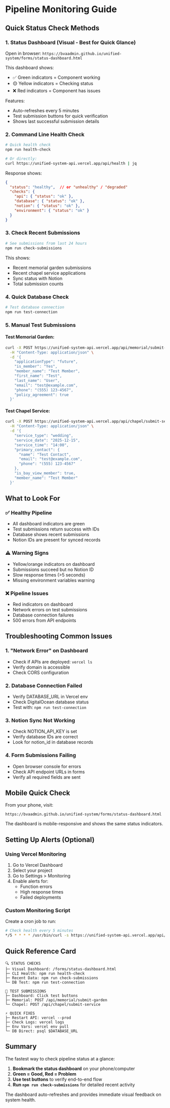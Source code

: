 # Pipeline Monitoring Guide

## Quick Status Check Methods

### 1. **Status Dashboard** (Visual - Best for Quick Glance)
Open in browser: `https://bvaadmin.github.io/unified-system/forms/status-dashboard.html`

This dashboard shows:
- ✅ Green indicators = Component working
- 🟡 Yellow indicators = Checking status
- ❌ Red indicators = Component has issues

Features:
- Auto-refreshes every 5 minutes
- Test submission buttons for quick verification
- Shows last successful submission details

### 2. **Command Line Health Check**
```bash
# Quick health check
npm run health-check

# Or directly:
curl https://unified-system-api.vercel.app/api/health | jq
```

Response shows:
```json
{
  "status": "healthy",  // or "unhealthy" / "degraded"
  "checks": {
    "api": { "status": "ok" },
    "database": { "status": "ok" },
    "notion": { "status": "ok" },
    "environment": { "status": "ok" }
  }
}
```

### 3. **Check Recent Submissions**
```bash
# See submissions from last 24 hours
npm run check-submissions
```

This shows:
- Recent memorial garden submissions
- Recent chapel service applications  
- Sync status with Notion
- Total submission counts

### 4. **Quick Database Check**
```bash
# Test database connection
npm run test-connection
```

### 5. **Manual Test Submissions**

#### Test Memorial Garden:
```bash
curl -X POST https://unified-system-api.vercel.app/api/memorial/submit-garden \
  -H "Content-Type: application/json" \
  -d '{
    "applicationType": "future",
    "is_member": "Yes",
    "member_name": "Test Member",
    "first_name": "Test",
    "last_name": "User",
    "email": "test@example.com",
    "phone": "(555) 123-4567",
    "policy_agreement": true
  }'
```

#### Test Chapel Service:
```bash
curl -X POST https://unified-system-api.vercel.app/api/chapel/submit-service \
  -H "Content-Type: application/json" \
  -d '{
    "service_type": "wedding",
    "service_date": "2025-12-15",
    "service_time": "14:00",
    "primary_contact": {
      "name": "Test Contact",
      "email": "test@example.com",
      "phone": "(555) 123-4567"
    },
    "is_bay_view_member": true,
    "member_name": "Test Member"
  }'
```

## What to Look For

### ✅ **Healthy Pipeline**
- All dashboard indicators are green
- Test submissions return success with IDs
- Database shows recent submissions
- Notion IDs are present for synced records

### ⚠️ **Warning Signs**
- Yellow/orange indicators on dashboard
- Submissions succeed but no Notion ID
- Slow response times (>5 seconds)
- Missing environment variables warning

### ❌ **Pipeline Issues**
- Red indicators on dashboard
- Network errors on test submissions
- Database connection failures
- 500 errors from API endpoints

## Troubleshooting Common Issues

### 1. **"Network Error" on Dashboard**
- Check if APIs are deployed: `vercel ls`
- Verify domain is accessible
- Check CORS configuration

### 2. **Database Connection Failed**
- Verify DATABASE_URL in Vercel env
- Check DigitalOcean database status
- Test with: `npm run test-connection`

### 3. **Notion Sync Not Working**
- Check NOTION_API_KEY is set
- Verify database IDs are correct
- Look for notion_id in database records

### 4. **Form Submissions Failing**
- Open browser console for errors
- Check API endpoint URLs in forms
- Verify all required fields are sent

## Mobile Quick Check

From your phone, visit:
```
https://bvaadmin.github.io/unified-system/forms/status-dashboard.html
```

The dashboard is mobile-responsive and shows the same status indicators.

## Setting Up Alerts (Optional)

### Using Vercel Monitoring
1. Go to Vercel Dashboard
2. Select your project
3. Go to Settings > Monitoring
4. Enable alerts for:
   - Function errors
   - High response times
   - Failed deployments

### Custom Monitoring Script
Create a cron job to run:
```bash
# Check health every 5 minutes
*/5 * * * * /usr/bin/curl -s https://unified-system-api.vercel.app/api/health | grep -q '"status":"healthy"' || echo "Pipeline issue detected" | mail -s "BVA Pipeline Alert" your-email@example.com
```

## Quick Reference Card

```
🔍 STATUS CHECKS
├─ Visual Dashboard: /forms/status-dashboard.html
├─ CLI Health: npm run health-check  
├─ Recent Data: npm run check-submissions
└─ DB Test: npm run test-connection

🧪 TEST SUBMISSIONS
├─ Dashboard: Click test buttons
├─ Memorial: POST /api/memorial/submit-garden
└─ Chapel: POST /api/chapel/submit-service

⚡ QUICK FIXES
├─ Restart API: vercel --prod
├─ Check Logs: vercel logs
├─ Env Vars: vercel env pull
└─ DB Direct: psql $DATABASE_URL
```

## Summary

The fastest way to check pipeline status at a glance:

1. **Bookmark the status dashboard** on your phone/computer
2. **Green = Good, Red = Problem**
3. **Use test buttons** to verify end-to-end flow
4. **Run `npm run check-submissions`** for detailed recent activity

The dashboard auto-refreshes and provides immediate visual feedback on system health.